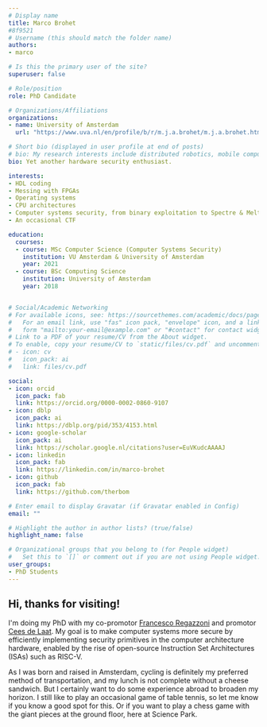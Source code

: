 ```yaml
---
# Display name
title: Marco Brohet
#8f9521
# Username (this should match the folder name)
authors:
- marco

# Is this the primary user of the site?
superuser: false

# Role/position
role: PhD Candidate

# Organizations/Affiliations
organizations:
- name: University of Amsterdam
  url: "https://www.uva.nl/en/profile/b/r/m.j.a.brohet/m.j.a.brohet.html"

# Short bio (displayed in user profile at end of posts)
# bio: My research interests include distributed robotics, mobile computing and programmable matter.
bio: Yet another hardware security enthusiast.

interests:
- HDL coding
- Messing with FPGAs
- Operating systems
- CPU architectures
- Computer systems security, from binary exploitation to Spectre & Meltdown
- An occasional CTF

education:
  courses:
  - course: MSc Computer Science (Computer Systems Security)
    institution: VU Amsterdam & University of Amsterdam
    year: 2021
  - course: BSc Computing Science
    institution: University of Amsterdam
    year: 2018


# Social/Academic Networking
# For available icons, see: https://sourcethemes.com/academic/docs/page-builder/#icons
#   For an email link, use "fas" icon pack, "envelope" icon, and a link in the
#   form "mailto:your-email@example.com" or "#contact" for contact widget.
# Link to a PDF of your resume/CV from the About widget.
# To enable, copy your resume/CV to `static/files/cv.pdf` and uncomment the lines below.
# - icon: cv
#   icon_pack: ai
#   link: files/cv.pdf

social:
- icon: orcid
  icon_pack: fab
  link: https://orcid.org/0000-0002-0860-9107
- icon: dblp
  icon_pack: ai
  link: https://dblp.org/pid/353/4153.html
- icon: google-scholar
  icon_pack: ai
  link: https://scholar.google.nl/citations?user=EuVKudcAAAAJ
- icon: linkedin
  icon_pack: fab
  link: https://linkedin.com/in/marco-brohet 
- icon: github
  icon_pack: fab
  link: https://github.com/therbom

# Enter email to display Gravatar (if Gravatar enabled in Config)
email: ""

# Highlight the author in author lists? (true/false)
highlight_name: false

# Organizational groups that you belong to (for People widget)
#   Set this to `[]` or comment out if you are not using People widget.
user_groups:
- PhD Students
---
```


<h2>Hi, thanks for visiting!</h2>
<p>
I'm doing my PhD with my co-promotor <a href="/author/francesco-regazzoni">Francesco Regazzoni</a> and promotor <a href="/author/cees-de-laat">Cees de Laat</a>. My goal is to make computer systems more secure by efficiently implementing security primitives in the computer architecture hardware, enabled by the rise of open-source Instruction Set Architectures (ISAs) such as RISC-V.
</p>
<p>
As I was born and raised in Amsterdam, cycling is definitely my preferred method of transportation, and my lunch is not complete without a cheese sandwich. But I certainly want to do some experience abroad to broaden my horizon. I still like to play an occasional game of table tennis, so let me know if you know a good spot for this. Or if you want to play a chess game with the giant pieces at the ground floor, here at Science Park.
</p>
